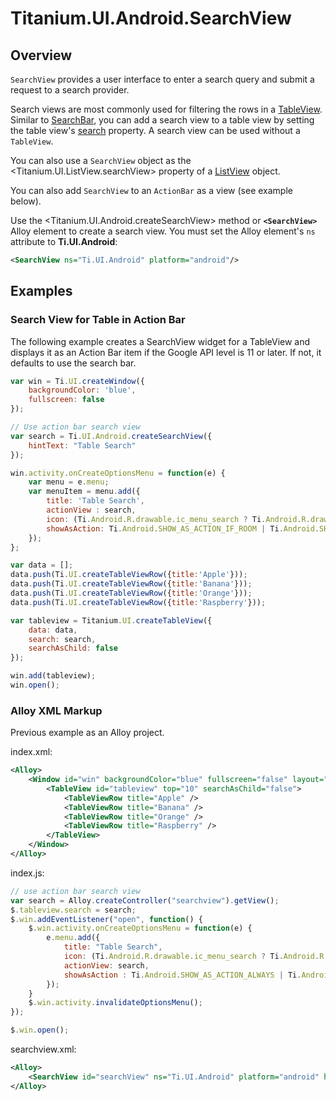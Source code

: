 # Titanium.UI.Android.SearchView

<TypeHeader/>

## Overview

`SearchView` provides a user interface to enter a search query and submit a request to a search provider.

Search views are most commonly used for filtering the rows in a [TableView](Titanium.UI.TableView).
Similar to [SearchBar](Titanium.UI.SearchBar), you can add a search view to a table view by setting the table view's 
[search](Titanium.UI.TableView.search) property. A search view can be used without a `TableView`. 

You can also use a `SearchView` object as the <Titanium.UI.ListView.searchView>
property of a [ListView](Titanium.UI.ListView) object.

You can also add `SearchView` to an `ActionBar` as a view (see example below).

Use the <Titanium.UI.Android.createSearchView> method or **`<SearchView>`** Alloy element to create
a search view. You must set the Alloy element's `ns` attribute to **Ti.UI.Android**:

``` xml
<SearchView ns="Ti.UI.Android" platform="android"/>
```

## Examples

### Search View for Table in Action Bar

The following example creates a SearchView widget for a TableView
and displays it as an Action Bar item if the Google API level is 11 or later.
If not, it defaults to use the search bar.

``` js
var win = Ti.UI.createWindow({
    backgroundColor: 'blue',
    fullscreen: false
});

// Use action bar search view
var search = Ti.UI.Android.createSearchView({
    hintText: "Table Search"
});

win.activity.onCreateOptionsMenu = function(e) {
    var menu = e.menu;
    var menuItem = menu.add({
        title: 'Table Search',
        actionView : search,
        icon: (Ti.Android.R.drawable.ic_menu_search ? Ti.Android.R.drawable.ic_menu_search : "my_search.png"),
        showAsAction: Ti.Android.SHOW_AS_ACTION_IF_ROOM | Ti.Android.SHOW_AS_ACTION_COLLAPSE_ACTION_VIEW
    });
};

var data = [];
data.push(Ti.UI.createTableViewRow({title:'Apple'}));
data.push(Ti.UI.createTableViewRow({title:'Banana'}));
data.push(Ti.UI.createTableViewRow({title:'Orange'}));
data.push(Ti.UI.createTableViewRow({title:'Raspberry'}));

var tableview = Titanium.UI.createTableView({
    data: data,
    search: search,
    searchAsChild: false
});

win.add(tableview);
win.open();
```


### Alloy XML Markup

Previous example as an Alloy project.

index.xml:
``` xml
<Alloy>
    <Window id="win" backgroundColor="blue" fullscreen="false" layout="vertical">
        <TableView id="tableview" top="10" searchAsChild="false">
            <TableViewRow title="Apple" />
            <TableViewRow title="Banana" />
            <TableViewRow title="Orange" />
            <TableViewRow title="Raspberry" />
        </TableView>
    </Window>
</Alloy>
```

index.js:
``` js
// use action bar search view
var search = Alloy.createController("searchview").getView();
$.tableview.search = search;
$.win.addEventListener("open", function() {
    $.win.activity.onCreateOptionsMenu = function(e) {
        e.menu.add({
            title: "Table Search",
            icon: (Ti.Android.R.drawable.ic_menu_search ? Ti.Android.R.drawable.ic_menu_search : "my_search.png"),
            actionView: search,
            showAsAction : Ti.Android.SHOW_AS_ACTION_ALWAYS | Ti.Android.SHOW_AS_ACTION_COLLAPSE_ACTION_VIEW
        });
    }
    $.win.activity.invalidateOptionsMenu();
});

$.win.open();
```

searchview.xml:
``` xml
<Alloy>
    <SearchView id="searchView" ns="Ti.UI.Android" platform="android" hintText="Table Search" />
</Alloy>
```


<ApiDocs/>
